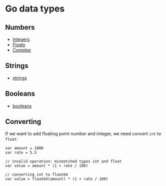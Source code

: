 # Go data types

## Numbers

* [Integers](integers.md)
* [Floats](floats.md)
* [Complex](complex.md)

## Strings

* [strings](strings.md)

## Booleans

* [booleans](boolean.md)

## Converting

If we want to add floating point number and integer, we need convert `int` to `float`:

```
var amount = 1000
var rate = 5.5

// invalid operation: mismatched types int and float
var value = amount * (1 + rate / 100)

// converting int to float64
var value = float64(amount) * (1 + rate / 100)
```

